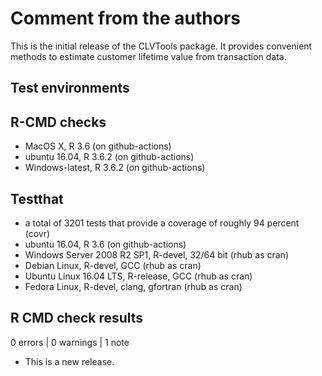 # Comment from the authors
This is the initial release of the CLVTools package. It provides convenient methods to estimate customer lifetime value from transaction data.


## Test environments
## R-CMD checks 
* MacOS X, R 3.6 (on github-actions)
* ubuntu 16.04, R 3.6.2 (on github-actions)
* Windows-latest, R 3.6.2 (on github-actions)

## Testthat
* a total of 3201 tests that provide a coverage of roughly 94 percent (covr)
* ubuntu 16.04, R 3.6 (on github-actions)
* Windows Server 2008 R2 SP1, R-devel, 32/64 bit (rhub as cran)
* Debian Linux, R-devel, GCC  (rhub as cran)
* Ubuntu Linux 16.04 LTS, R-release, GCC (rhub as cran)
* Fedora Linux, R-devel, clang, gfortran (rhub as cran)

## R CMD check results
0 errors | 0 warnings | 1 note
* This is a new release.
